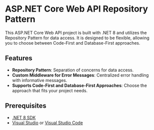 # ASP.NET Core Web API  Repository Pattern

This ASP.NET Core Web API project is built with .NET 8 and utilizes the Repository Pattern for data access. It is designed to be flexible, allowing you to choose between Code-First and Database-First approaches.

## Features

- **Repository Pattern**: Separation of concerns for data access.
- **Custom Middleware for Error Messages**: Centralized error handling with informative messages.
- **Supports Code-First and Database-First Approaches**: Choose the approach that fits your project needs.

## Prerequisites

- [.NET 8 SDK](https://dotnet.microsoft.com/download/dotnet/8.0)
- [Visual Studio](https://visualstudio.microsoft.com/downloads/) or [Visual Studio Code](https://code.visualstudio.com/)


